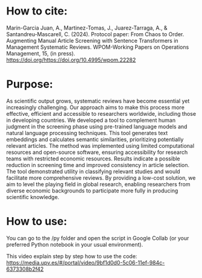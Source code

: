 
# How to cite:
Marin-Garcia Juan, A., Martinez-Tomas, J., Juarez-Tarraga, A., & Santandreu-Mascarell, C. (2024). Protocol paper: From Chaos to Order. Augmenting Manual Article Screening with Sentence Transformers in Management Systematic Reviews. WPOM-Working Papers on Operations Management, 15, (in press). https://doi.org/https://doi.org/10.4995/wpom.22282 
# Purpose:
As scientific output grows, systematic reviews have become essential yet increasingly challenging. Our approach aims to make this process more effective, efficient and accessible to researchers worldwide, including those in developing countries.
We developed a tool to complement human judgment in the screening phase using pre-trained language models and natural language processing techniques. This tool generates text embeddings and calculates semantic similarities, prioritizing potentially relevant articles. The method was implemented using limited computational resources and open-source software, ensuring accessibility for research teams with restricted economic resources.
Results indicate a possible reduction in screening time and improved consistency in article selection. The tool demonstrated utility in classifying relevant studies and would facilitate more comprehensive reviews.
By providing a low-cost solution, we aim to level the playing field in global research, enabling researchers from diverse economic backgrounds to participate more fully in producing scientific knowledge.

# How to use:
You can go to the /py folder and open the script in Google Collab (or your preferred Python notebook in your usual environment).

This video explain step by step how to use the code: https://media.upv.es/#/portal/video/9bf1d0d0-5c06-11ef-984c-6373308b2f42
